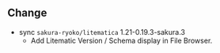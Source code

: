 ## Change
- sync `sakura-ryoko/litematica` 1.21-0.19.3-sakura.3
    - Add Litematic Version / Schema display in File Browser.